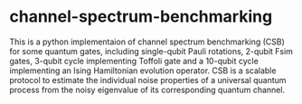 # channel-spectrum-benchmarking
This is a python implementaion of channel spectrum benchmarking (CSB) for some quantum gates, including single-qubit Pauli rotations, 2-qubit Fsim gates, 3-qubit
cycle implementing Toffoli gate and a 10-qubit cycle implementing an Ising Hamiltonian evolution operator. CSB is a scalable
protocol to estimate the individual noise properties of a universal quantum process from the noisy eigenvalue of its corresponding quantum channel.
